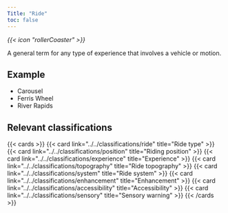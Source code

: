 ```yaml
---
Title: "Ride"
toc: false
---
```


<i class="bigIcon">{{< icon "rollerCoaster" >}}</i>

A general term for any type of experience that involves a vehicle or motion.

## Example
* Carousel
* Ferris Wheel
* River Rapids

## Relevant classifications

{{< cards  >}}
  {{< card link="../../classifications/ride" title="Ride type" >}}
  {{< card link="../../classifications/position" title="Riding position" >}}
  {{< card link="../../classifications/experience" title="Experience" >}}
  {{< card link="../../classifications/topography" title="Ride topography" >}}
  {{< card link="../../classifications/system" title="Ride system" >}}
  {{< card link="../../classifications/enhancement" title="Enhancement" >}}
  {{< card link="../../classifications/accessibility" title="Accessibility" >}}
  {{< card link="../../classifications/sensory" title="Sensory warning" >}}
{{< /cards >}}